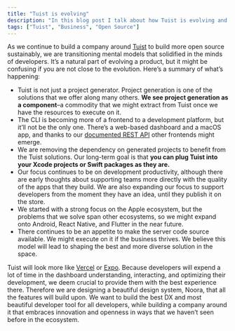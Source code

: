```yaml
---
title: "Tuist is evolving"
description: "In this blog post I talk about how Tuist is evolving and how some mental models are transitioning."
tags: ["Tuist", "Business", "Open Source"]
---
```


As we continue to build a company around [Tuist](https://tuist.dev) to build more open source sustainably, we are transitioning mental models that solidified in the minds of developers. It’s a natural part of evolving a product, but it might be confusing if you are not close to the evolution. Here’s a summary of what’s happening:

- Tuist is not just a project generator. Project generation is one of the solutions that we offer along many others. **We see project generation as a component**–a commodity that we might extract from Tuist once we have the resources to execute on it.
- The CLI is becoming more of a frontend to a development platform, but it’ll not be the only one. There’s a web-based dashboard and a macOS app, and thanks to our [documented REST API](https://tuist.dev/api/docs) other frontends might emerge.
- We are removing the dependency on generated projects to benefit from the Tuist solutions. Our long-term goal is that **you can plug Tuist into your Xcode projects or Swift packages as they are.**
- Our focus continues to be on development productivity, although there are early thoughts about supporting teams more directly with the quality of the apps that they build. We are also expanding our focus to support developers from the moment they have an idea, until they publish it on the store.
- We started with a strong focus on the Apple ecosystem, but the problems that we solve span other ecosystems, so we might expand onto Android, React Native, and Flutter in the near future.
- There continues to be an appetite to make the server code source available. We might execute on it if the business thrives. We believe this model will lead to shaping the best and more diverse solution in the space.

Tuist will look more like [Vercel](https://vercel.com) or [Expo](https://expo.dev). Because developers will expend a lot of time in the dashboard understanding, interacting, and optimizing their development, we deem crucial to provide them with the best experience there. Therefore we are designing a beautiful design system, Noora, that all the features will build upon. We want to build the best DX and most beautiful developer tool for all developers, while building a company around it that embraces innovation and openness in ways that we haven’t seen before in the ecosystem.
